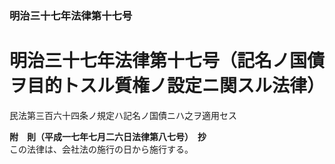 ### 明治三十七年法律第十七号  
# 明治三十七年法律第十七号（記名ノ国債ヲ目的トスル質権ノ設定ニ関スル法律）  
  
民法第三百六十四条ノ規定ハ記名ノ国債ニハ之ヲ適用セス  
  
**附　則（平成一七年七月二六日法律第八七号）　抄**  
この法律は、会社法の施行の日から施行する。  
  
